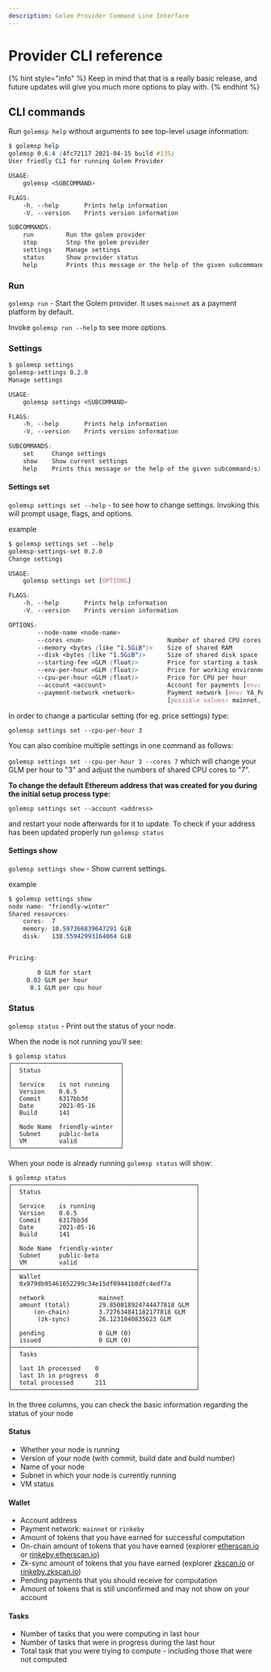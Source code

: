```yaml
---
description: Golem Provider Command Line Interface
---
```


# Provider CLI reference

{% hint style="info" %}
Keep in mind that that is a really basic release, and future updates will give you much more options to play with.
{% endhint %}

## CLI commands

Run `golemsp help` without arguments to see top-level usage information:

```css
$ golemsp help
golemsp 0.6.4 (4fc72117 2021-04-15 build #135)
User friedly CLI for running Golem Provider

USAGE:
    golemsp <SUBCOMMAND>

FLAGS:
    -h, --help       Prints help information
    -V, --version    Prints version information

SUBCOMMANDS:
    run         Run the golem provider
    stop        Stop the golem provider
    settings    Manage settings
    status      Show provider status
    help        Prints this message or the help of the given subcommand(s)
```

### Run

`golemsp run` - Start the Golem provider. It uses `mainnet` as a payment platform by default.

Invoke `golemsp run --help` to see more options.

### Settings

```css
$ golemsp settings
golemsp-settings 0.2.0
Manage settings

USAGE:
    golemsp settings <SUBCOMMAND>

FLAGS:
    -h, --help       Prints help information
    -V, --version    Prints version information

SUBCOMMANDS:
    set     Change settings
    show    Show current settings
    help    Prints this message or the help of the given subcommand(s)
```

#### Settings set

`golemsp settings set --help` - to see how to change settings. Invoking this will prompt usage, flags, and options.

example
```css
$ golemsp settings set --help
golemsp-settings-set 0.2.0
Change settings

USAGE:
    golemsp settings set [OPTIONS]

FLAGS:
    -h, --help       Prints help information
    -V, --version    Prints version information

OPTIONS:
        --node-name <node-name>             
        --cores <num>                       Number of shared CPU cores
        --memory <bytes (like "1.5GiB")>    Size of shared RAM
        --disk <bytes (like "1.5GiB")>      Size of shared disk space
        --starting-fee <GLM (float)>        Price for starting a task
        --env-per-hour <GLM (float)>        Price for working environment per hour
        --cpu-per-hour <GLM (float)>        Price for CPU per hour
        --account <account>                 Account for payments [env: YA_ACCOUNT=]
        --payment-network <network>         Payment network [env: YA_PAYMENT_NETWORK=]  [default: mainnet]
                                            [possible values: mainnet, rinkeby]
```

In order to change a particular setting \(for eg. price settings\) type:

`golemsp settings set --cpu-per-hour 3`

You can also combine multiple settings in one command as follows:

`golemsp settings set --cpu-per-hour 3 --cores 7` which will change your GLM per hour to "3" and adjust the numbers of shared CPU cores to "7".

**To change the default Ethereum address that was created for you during the initial setup process type:**

`golemsp settings set --account <address>`

and restart your node afterwards for it to update. To check if your address has been updated properly run `golemsp status`

#### Settings show

`golemsp settings show` - Show current settings.

example

```css
$ golemsp settings show
node name: "friendly-winter"
Shared resources:
	cores:	7
	memory:	10.597366839647291 GiB
	disk:	138.55942993164064 GiB


Pricing:

	    0 GLM for start
	 0.02 GLM per hour
	  0.1 GLM per cpu hour

```

### Status

`golemsp status` - Print out the status of your node.

When the node is not running you'll see:

```text
$ golemsp status
┌──────────────────────────────┐
│  Status                      │
│                              │
│  Service    is not running   │
│  Version    0.6.5            │
│  Commit     6317bb3d         │
│  Date       2021-05-16       │
│  Build      141              │
│                              │
│  Node Name  friendly-winter  │
│  Subnet     public-beta      │
│  VM         valid            │
└──────────────────────────────┘

```

When your node is already running `golemsp status` will show:

```text
$ golemsp status
┌───────────────────────────────────────────────────┐
│  Status                                           │
│                                                   │
│  Service    is running                            │
│  Version    0.6.5                                 │
│  Commit     6317bb3d                              │
│  Date       2021-05-16                            │
│  Build      141                                   │
│                                                   │
│  Node Name  friendly-winter                       │
│  Subnet     public-beta                           │
│  VM         valid                                 │
├───────────────────────────────────────────────────┤
│  Wallet                                           │
│  0x979db95461652299c34e15df09441b8dfc4edf7a       │
│                                                   │
│  network               mainnet                    │
│  amount (total)        29.850818924744477818 GLM  │
│      (on-chain)        3.727634841182177818 GLM   │
│       (zk-sync)        26.1231840835623 GLM       │
│                                                   │
│  pending               0 GLM (0)                  │
│  issued                0 GLM (0)                  │
├───────────────────────────────────────────────────┤
│  Tasks                                            │
│                                                   │
│  last 1h processed    0                           │
│  last 1h in progress  0                           │
│  total processed      211                         │
└───────────────────────────────────────────────────┘

```

In the three columns, you can check the basic information regarding the status of your node

#### Status

* Whether your node is running
* Version of your node \(with commit, build date and build number\)
* Name of your node
* Subnet in which your node is currently running
* VM status

#### Wallet

* Account address
* Payment network: `mainnet` or `rinkeby`
* Amount of tokens that you have earned for successful computation
* On-chain amount of tokens that you have earned \(explorer [etherscan.io](https://etherscan.io/) or [rinkeby.etherscan.io](https://rinkeby.etherscan.io/)\)
* Zk-sync amount of tokens that you have earned \(explorer [zkscan.io](https://zkscan.io) or [rinkeby.zkscan.io](https://rinkeby.zkscan.io/)\)
* Pending payments that you should receive for computation
* Amount of tokens that is still unconfirmed and may not show on your account 

#### Tasks

* Number of tasks that you were computing in last hour
* Number of tasks that were in progress during the last hour
* Total task that you were trying to compute - including those that were not computed

